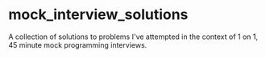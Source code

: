 # mock_interview_solutions
A collection of solutions to problems I've attempted in the context of 1 on 1, 45 minute mock programming interviews.
